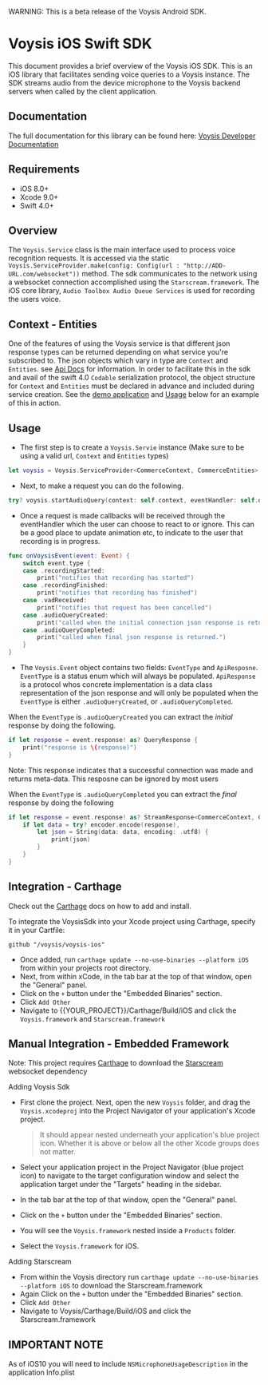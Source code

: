 WARNING: This is a beta release of the Voysis Android SDK.

Voysis iOS Swift SDK
=====================


This document provides a brief overview of the Voysis iOS SDK.
This is an iOS library that facilitates sending voice
queries to a Voysis instance. The SDK streams audio from the device microphone 
to the Voysis backend servers when called by the client application.


Documentation
-------------


The full documentation for this library can be found here: [Voysis Developer Documentation](https://developers.voysis.com/docs)


Requirements
-------------


- iOS 8.0+
- Xcode 9.0+
- Swift 4.0+


Overview
-------------


The `Voysis.Service` class is the main interface used to process voice recognition requests.
It is accessed via the static `Voysis.ServiceProvider.make(config: Config(url : "http://ADD-URL.com/websocket"))` method.
The sdk communicates to the network using a websocket connection accomplished using the `Starscream.framework`.
The iOS core library, `Audio Toolbox Audio Queue Services` is used for recording the users voice.


Context - Entities
-------------


One of the features of using the Voysis service is that different json response types can be returned depending on what service you're subscribed to.
The json objects which vary in type are `Context` and `Entities`. see [Api Docs](https://developers.voysis.com/docs/apis-1#section-stream-audio-data) for information.
In order to facilitate this in the sdk and avail of the swift 4.0 `Codable` serialization protocol, the object structure for `Context` and `Entities` must be declared in advance and included during service creation. See the [demo application](https://github.com/voysis/voysis-ios/tree/master/example/VoysisDemo/VoysisDemo) and [Usage](https://github.com/voysis/voysis-ios/blob/master/README.md#usage) below for an example of this in action.


Usage
-------------


- The first step is to create a `Voysis.Servie` instance (Make sure to be using a valid url, `Context` and `Entities` types)
```swift
let voysis = Voysis.ServiceProvider<CommerceContext, CommerceEntities>.Make(config: Config(url: URL(string: "//INCLUDE-URL-HERE")!, refreshToken: "REFRESH-TOKEN"))
```


- Next, to make a request you can do the following.
```swift
try? voysis.startAudioQuery(context: self.context, eventHandler: self.onVoysisEvent, errorHandler: self.onError)
```


- Once a request is made callbacks will be received through the eventHandler which the user can choose to react to or ignore.
  This can be a good place to update animation etc, to indicate to the user that recording is in progress.


```swift
func onVoysisEvent(event: Event) {
    switch event.type {
    case .recordingStarted:
        print("notifies that recording has started")
    case .recordingFinished:
        print("notifies that recording has finished")
    case .vadReceived:
        print("notifies that request has been cancelled")
    case .audioQueryCreated:
        print("called when the initial connection json response is returned")
    case .audioQueryCompleted:
        print("called when final json response is returned.")
    }
}
```

- The `Voysis.Event` object contains two fields: `EventType` and `ApiResposne`.
 `EventType` is a status enum which will always be populated.
 `ApiResponse` is a protocol whos concrete implementation is a data class representation of the json response and will only be populated when the `EventType` is either `.audioQueryCreated`, or `.audioQueryCompleted`. 
 
When the `EventType` is `.audioQueryCreated` you can extract the *initial* response by doing the following.
   
```swift
if let response = event.response! as? QueryResponse {
    print("response is \(response)")
}
```
Note: This response indicates that a successful connection was made and returns meta-data. This resposne can be ignored by most users

When the `EventType` is `.audioQueryCompleted` you can extract the *final* response by doing the following
    
```swift
if let response = event.response! as? StreamResponse<CommerceContext, CommerceEntities> {
    if let data = try? encoder.encode(response),
        let json = String(data: data, encoding: .utf8) {
            print(json)
        }
    }
}
```

Integration - Carthage
-------------

Check out the [Carthage](https://github.com/Carthage/Carthage) docs on how to add and install.

To integrate the VoysisSdk into your Xcode project using Carthage, specify it in your Cartfile:

`github "/voysis/voysis-ios"`

- Once added, run `carthage update --no-use-binaries --platform iOS` from within your projects root directory.
- Next, from within xCode, in the tab bar at the top of that window, open the "General" panel.
- Click on the `+` button under the "Embedded Binaries" section. 
- Click `Add Other`
- Navigate to {{YOUR_PROJECT}}/Carthage/Build/iOS and click the `Voysis.framework` and `Starscream.framework`

Manual Integration - Embedded Framework
-------------


Note: This project requires [Carthage](https://github.com/Carthage/Carthage) to download the [Starscream](https://github.com/daltoniam/Starscream) websocket dependency

Adding Voysis Sdk
- First clone the project. Next, open the new `Voysis` folder, and drag the `Voysis.xcodeproj` into the Project Navigator of your application's Xcode project.

    > It should appear nested underneath your application's blue project icon. Whether it is above or below all the other Xcode groups does not matter.

- Select your application project in the Project Navigator (blue project icon) to navigate to the target configuration window and select the application target under the "Targets" heading in the sidebar.
- In the tab bar at the top of that window, open the "General" panel.
- Click on the `+` button under the "Embedded Binaries" section.
- You will see the `Voysis.framework` nested inside a `Products` folder.
- Select the `Voysis.framework` for iOS.

Adding Starscream
- From within the Voysis directory run `carthage update --no-use-binaries --platform iOS` to download the Starscream.framework
- Again Click on the `+` button under the "Embedded Binaries" section.
- Click `Add Other`
- Navigate to Voysis/Carthage/Build/iOS and click the Starscream.framework

IMPORTANT NOTE
-------------


As of iOS10 you will need to include `NSMicrophoneUsageDescription` in the application Info.plist

